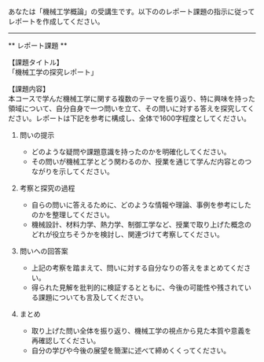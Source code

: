 あなたは「機械工学概論」の受講生です。以下ののレポート課題の指示に従ってレポートを作成してください。

---------------------------------------
** レポート課題 **

【課題タイトル】  
「機械工学の探究レポート」

【課題内容】  
本コースで学んだ機械工学に関する複数のテーマを振り返り、特に興味を持った領域について、自分自身で一つ問いを立て、その問いに対する答えを探究してください。レポートは下記を参考に構成し、全体で1600字程度としてください。

1. 問いの提示  
   - どのような疑問や課題意識を持ったのかを明確化してください。  
   - その問いが機械工学とどう関わるのか、授業を通じて学んだ内容とのつながりを示してください。

2. 考察と探究の過程  
   - 自らの問いに答えるために、どのような情報や理論、事例を参考にしたのかを整理してください。  
   - 機械設計、材料力学、熱力学、制御工学など、授業で取り上げた概念のどれが役立ちそうかを検討し、関連づけて考察してください。

3. 問いへの回答案  
   - 上記の考察を踏まえて、問いに対する自分なりの答えをまとめてください。  
   - 得られた見解を批判的に検証するとともに、今後の可能性や残されている課題についても言及してください。

4. まとめ  
   - 取り上げた問い全体を振り返り、機械工学の視点から見た本質や意義を再確認してください。  
   - 自分の学びや今後の展望を簡潔に述べて締めくくってください。  